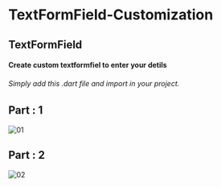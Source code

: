 # TextFormField-Customization

<h2>TextFormField</h2>

<h4>Create custom textformfiel to enter your detils</h4>

<h6>Simply add this .dart file and import in your project.</h6>

<h2>Part : 1</h2>

![01](https://user-images.githubusercontent.com/17252967/192460775-b0a80f65-c71e-445f-a547-226b172385ed.PNG)

<h2>Part : 2</h2>

![02](https://user-images.githubusercontent.com/17252967/192460854-6a441b7b-4e91-4b25-b391-e1451cdf1db2.PNG)



